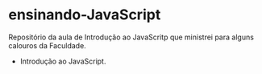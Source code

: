 # ensinando-JavaScript
Repositório da aula de Introdução ao JavaScritp que ministrei para alguns calouros da Faculdade. 
* Introdução ao JavaScript.
